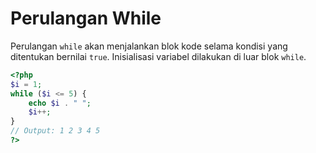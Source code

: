 # Perulangan While

Perulangan `while`  akan menjalankan blok kode selama kondisi yang ditentukan bernilai `true`. Inisialisasi variabel dilakukan di luar blok `while`.

```php
<?php
$i = 1;
while ($i <= 5) {
    echo $i . " ";
    $i++;
}
// Output: 1 2 3 4 5
?>
```
